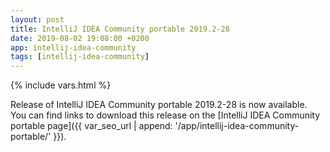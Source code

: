 ```yaml
---
layout: post
title: IntelliJ IDEA Community portable 2019.2-28
date: 2019-08-02 19:08:00 +0200
app: intellij-idea-community
tags: [intellij-idea-community]
---
```

{% include vars.html %}

Release of IntelliJ IDEA Community portable 2019.2-28 is now available.<br />
You can find links to download this release on the [IntelliJ IDEA Community portable page]({{ var_seo_url | append: '/app/intellij-idea-community-portable/' }}).